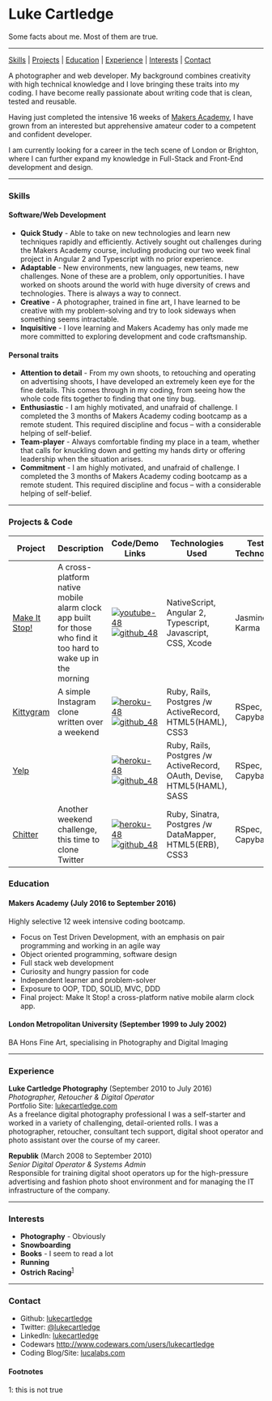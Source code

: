 # Luke Cartledge  

Some facts about me. Most of them are true.
***
[Skills](#skills) | [Projects](#projects) | [Education](#education) | [Experience](#experience) | [Interests](#interests) | [Contact](#contact)


A photographer and web developer. My background combines creativity with high technical knowledge and I love bringing these traits into my coding. I have become really passionate about writing code that is clean, tested and reusable.

 Having just completed the intensive 16 weeks of [Makers Academy](https://github.com/makersacademy), I have grown from an interested but apprehensive amateur coder to a competent and confident developer.

I am currently looking for a career in the tech scene of London or Brighton, where I can further expand my knowledge in Full-Stack and Front-End development and design.
***

### <a name="skills">Skills</a>

#### Software/Web Development
- **Quick Study** - Able to take on new technologies and learn new techniques rapidly and efficiently. Actively sought out challenges during the Makers Academy course, including producing our two week final project in Angular 2 and Typescript with no prior experience.
- **Adaptable** - New environments, new languages, new teams, new challenges. None of these are a problem, only opportunities. I have worked on shoots around the world with huge diversity of crews and technologies. There is always a way to connect.
- **Creative** - A photographer, trained in fine art, I have learned to be creative with my problem-solving and try to look sideways when something seems intractable.
- **Inquisitive** - I love learning and Makers Academy has only made me more committed to exploring development and code craftsmanship.

#### Personal traits
- **Attention to detail** - From my own shoots, to retouching and operating on advertising shoots, I have developed an extremely keen eye for the fine details. This comes through in my coding, from seeing how the whole code fits together to finding that one tiny bug.
- **Enthusiastic** - I am highly motivated, and unafraid of challenge. I completed the 3 months of Makers Academy coding bootcamp as a remote student. This required discipline and focus – with a considerable helping of self-belief.
- **Team-player** - Always comfortable finding my place in a team, whether that calls for knuckling down and getting my hands dirty or offering leadership when the situation arises.
- **Commitment** - I am highly motivated, and unafraid of challenge. I completed the 3 months of Makers Academy coding bootcamp as a remote student. This required discipline and focus – with a considerable helping of self-belief.

***

### <a name="projects">Projects & Code</a>
Project | Description | Code/Demo Links | Technologies Used | Testing Technologies
--- | --- | --- | --- | ---
[Make It Stop!][2] | A cross-platform native mobile alarm clock app built for those who find it too hard to wake up in the morning | [![youtube-48](https://cloud.githubusercontent.com/assets/12953472/18688443/6021e65e-7f7c-11e6-9479-6ad58e3ab834.png)][9] [![github_48](https://cloud.githubusercontent.com/assets/12953472/18687862/de8df31e-7f79-11e6-937c-f20c0e0ee2b4.png)][2] | NativeScript, Angular 2, Typescript, Javascript, CSS, Xcode | Jasmine, Karma
[Kittygram][3] | A simple Instagram clone written over a weekend | [![heroku-48](https://cloud.githubusercontent.com/assets/12953472/18688266/701982fc-7f7b-11e6-8971-5f1e03f554b7.png)][6] [![github_48](https://cloud.githubusercontent.com/assets/12953472/18687862/de8df31e-7f79-11e6-937c-f20c0e0ee2b4.png)][3] | Ruby, Rails, Postgres /w ActiveRecord, HTML5(HAML), CSS3 | RSpec, Capybara
[Yelp][4] |  | [![heroku-48](https://cloud.githubusercontent.com/assets/12953472/18688266/701982fc-7f7b-11e6-8971-5f1e03f554b7.png)][7] [![github_48](https://cloud.githubusercontent.com/assets/12953472/18687862/de8df31e-7f79-11e6-937c-f20c0e0ee2b4.png)][4] | Ruby, Rails, Postgres /w ActiveRecord, OAuth, Devise, HTML5(HAML), SASS | RSpec, Capybara
[Chitter][5] | Another weekend challenge, this time to clone Twitter | [![heroku-48](https://cloud.githubusercontent.com/assets/12953472/18688266/701982fc-7f7b-11e6-8971-5f1e03f554b7.png)][8] [![github_48](https://cloud.githubusercontent.com/assets/12953472/18687862/de8df31e-7f79-11e6-937c-f20c0e0ee2b4.png)][5] | Ruby, Sinatra, Postgres /w DataMapper, HTML5(ERB), CSS3 | RSpec, Capybara


### <a name="skills">Education</a>

#### Makers Academy (July 2016 to September 2016)
Highly selective 12 week intensive coding bootcamp.

- Focus on Test Driven Development, with an emphasis on pair programming and working in an agile way
- Object oriented programming, software design
- Full stack web development
- Curiosity and hungry passion for code
- Independent learner and problem-solver
- Exposure to OOP, TDD, SOLID, MVC, DDD
- Final project: Make It Stop! a cross-platform native mobile alarm clock app.

#### London Metropolitan University (September 1999 to July 2002)

BA Hons Fine Art, specialising in Photography and Digital Imaging

***

### <a name="experience">Experience</a>

**Luke Cartledge Photography** (September 2010 to July 2016)    
*Photographer, Retoucher & Digital Operator*  
Portfolio Site: [lukecartledge.com](http://www.lukecartledge.com)  
As a freelance digital photography professional I was a self-starter and worked in a variety of challenging, detail-oriented rolls. I was a photographer, retoucher, consultant tech support, digital shoot operator and photo assistant over the course of my career.

**Republik** (March 2008 to September 2010)   
*Senior Digital Operator & Systems Admin*  
Responsible for training digital shoot operators up for the high-pressure advertising and fashion photo shoot environment and for managing the IT infrastructure of the company.

***

### <a name="interests">Interests</a>

- **Photography** - Obviously
- **Snowboarding**
- **Books** - I seem to read a lot
- **Running**
- **Ostrich Racing**<sup>[1](#footnote1)</sup>

***

### <a name="contact">Contact</a>
- Github: [lukecartledge](https://github.com/lukecartledge)
- Twitter: [@lukecartledge](https://twitter.com/lukecartledge)
- LinkedIn: [lukecartledge](https://uk.linkedin.com/in/lukecartledge)
- Codewars http://www.codewars.com/users/lukecartledge
- Coding Blog/Site: [lucalabs.com](http://www.lucalabs.com)

#### Footnotes
<a name="footnote1">1</a>: this is not true

[2]: https://github.com/MakeItStop/task-based-alarm
[3]: https://github.com/lukecartledge/instagram-challenge
[4]: https://github.com/lukecartledge/yelp_clone
[5]: https://github.com/lukecartledge/chitter-challenge
[6]: https://kittygram-lucalabs.herokuapp.com
[7]: https://yelp-clone-lucalabs.herokuapp.com
[8]: https://chitter-lucalabs.herokuapp.com
[9]: https://www.youtube.com/watch?v=WGuyOzGttv0
